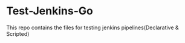 # Test-Jenkins-Go

This repo contains the files for testing jenkins pipelines(Declarative & Scripted)
